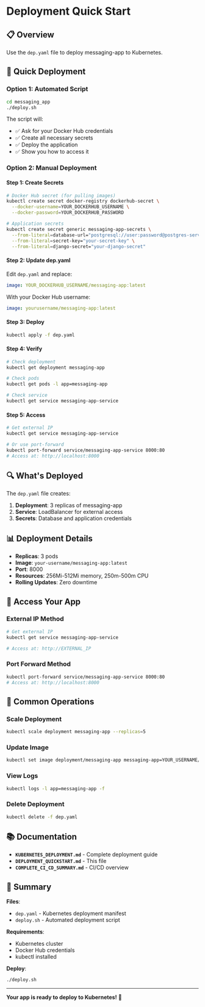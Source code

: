 # Deployment Quick Start

## 📋 Overview

Use the `dep.yaml` file to deploy messaging-app to Kubernetes.

## 🚀 Quick Deployment

### Option 1: Automated Script

```bash
cd messaging_app
./deploy.sh
```

The script will:

- ✅ Ask for your Docker Hub credentials
- ✅ Create all necessary secrets
- ✅ Deploy the application
- ✅ Show you how to access it

### Option 2: Manual Deployment

#### Step 1: Create Secrets

```bash
# Docker Hub secret (for pulling images)
kubectl create secret docker-registry dockerhub-secret \
  --docker-username=YOUR_DOCKERHUB_USERNAME \
  --docker-password=YOUR_DOCKERHUB_PASSWORD

# Application secrets
kubectl create secret generic messaging-app-secrets \
  --from-literal=database-url="postgresql://user:password@postgres-service:5432/messaging_db" \
  --from-literal=secret-key="your-secret-key" \
  --from-literal=django-secret="your-django-secret"
```

#### Step 2: Update dep.yaml

Edit `dep.yaml` and replace:

```yaml
image: YOUR_DOCKERHUB_USERNAME/messaging-app:latest
```

With your Docker Hub username:

```yaml
image: yourusername/messaging-app:latest
```

#### Step 3: Deploy

```bash
kubectl apply -f dep.yaml
```

#### Step 4: Verify

```bash
# Check deployment
kubectl get deployment messaging-app

# Check pods
kubectl get pods -l app=messaging-app

# Check service
kubectl get service messaging-app-service
```

#### Step 5: Access

```bash
# Get external IP
kubectl get service messaging-app-service

# Or use port-forward
kubectl port-forward service/messaging-app-service 8000:80
# Access at: http://localhost:8000
```

## 🔍 What's Deployed

The `dep.yaml` file creates:

1. **Deployment**: 3 replicas of messaging-app
2. **Service**: LoadBalancer for external access
3. **Secrets**: Database and application credentials

## 📊 Deployment Details

- **Replicas**: 3 pods
- **Image**: `your-username/messaging-app:latest`
- **Port**: 8000
- **Resources**: 256Mi-512Mi memory, 250m-500m CPU
- **Rolling Updates**: Zero downtime

## 🎯 Access Your App

### External IP Method

```bash
# Get external IP
kubectl get service messaging-app-service

# Access at: http://EXTERNAL_IP
```

### Port Forward Method

```bash
kubectl port-forward service/messaging-app-service 8000:80
# Access at: http://localhost:8000
```

## 🔧 Common Operations

### Scale Deployment

```bash
kubectl scale deployment messaging-app --replicas=5
```

### Update Image

```bash
kubectl set image deployment/messaging-app messaging-app=YOUR_USERNAME/messaging-app:v1.1
```

### View Logs

```bash
kubectl logs -l app=messaging-app -f
```

### Delete Deployment

```bash
kubectl delete -f dep.yaml
```

## 📚 Documentation

- **`KUBERNETES_DEPLOYMENT.md`** - Complete deployment guide
- **`DEPLOYMENT_QUICKSTART.md`** - This file
- **`COMPLETE_CI_CD_SUMMARY.md`** - CI/CD overview

## 🎉 Summary

**Files**:

- `dep.yaml` - Kubernetes deployment manifest
- `deploy.sh` - Automated deployment script

**Requirements**:

- Kubernetes cluster
- Docker Hub credentials
- kubectl installed

**Deploy**:

```bash
./deploy.sh
```

---

**Your app is ready to deploy to Kubernetes!** 🚀
